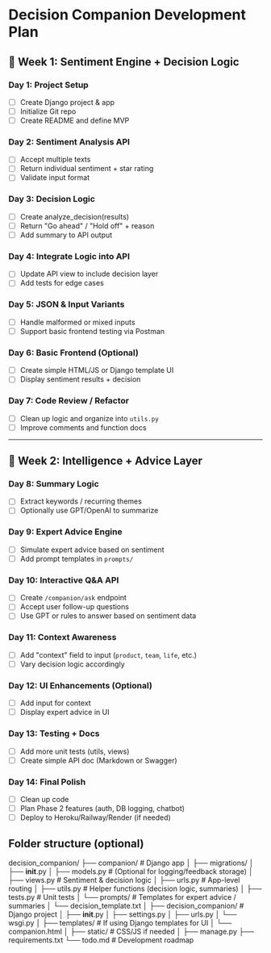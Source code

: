 # Decision Companion Development Plan

## 🔹 Week 1: Sentiment Engine + Decision Logic

### Day 1: Project Setup
- [ ] Create Django project & app
- [ ] Initialize Git repo
- [ ] Create README and define MVP

### Day 2: Sentiment Analysis API
- [ ] Accept multiple texts
- [ ] Return individual sentiment + star rating
- [ ] Validate input format

### Day 3: Decision Logic
- [ ] Create analyze_decision(results)
- [ ] Return "Go ahead" / "Hold off" + reason
- [ ] Add summary to API output

### Day 4: Integrate Logic into API
- [ ] Update API view to include decision layer
- [ ] Add tests for edge cases

### Day 5: JSON & Input Variants
- [ ] Handle malformed or mixed inputs
- [ ] Support basic frontend testing via Postman

### Day 6: Basic Frontend (Optional)
- [ ] Create simple HTML/JS or Django template UI
- [ ] Display sentiment results + decision

### Day 7: Code Review / Refactor
- [ ] Clean up logic and organize into `utils.py`
- [ ] Improve comments and function docs

---

## 🔹 Week 2: Intelligence + Advice Layer

### Day 8: Summary Logic
- [ ] Extract keywords / recurring themes
- [ ] Optionally use GPT/OpenAI to summarize

### Day 9: Expert Advice Engine
- [ ] Simulate expert advice based on sentiment
- [ ] Add prompt templates in `prompts/`

### Day 10: Interactive Q&A API
- [ ] Create `/companion/ask` endpoint
- [ ] Accept user follow-up questions
- [ ] Use GPT or rules to answer based on sentiment data

### Day 11: Context Awareness
- [ ] Add "context" field to input (`product`, `team`, `life`, etc.)
- [ ] Vary decision logic accordingly

### Day 12: UI Enhancements (Optional)
- [ ] Add input for context
- [ ] Display expert advice in UI

### Day 13: Testing + Docs
- [ ] Add more unit tests (utils, views)
- [ ] Create simple API doc (Markdown or Swagger)

### Day 14: Final Polish
- [ ] Clean up code
- [ ] Plan Phase 2 features (auth, DB logging, chatbot)
- [ ] Deploy to Heroku/Railway/Render (if needed)

## Folder structure (optional)
decision_companion/
├── companion/                  # Django app
│   ├── migrations/
│   ├── __init__.py
│   ├── models.py               # (Optional for logging/feedback storage)
│   ├── views.py                # Sentiment & decision logic
│   ├── urls.py                 # App-level routing
│   ├── utils.py                # Helper functions (decision logic, summaries)
│   ├── tests.py                # Unit tests
│   └── prompts/                # Templates for expert advice / summaries
│       └── decision_template.txt
│
├── decision_companion/        # Django project
│   ├── __init__.py
│   ├── settings.py
│   ├── urls.py
│   └── wsgi.py
│
├── templates/                 # If using Django templates for UI
│   └── companion.html
│
├── static/                    # CSS/JS if needed
│
├── manage.py
├── requirements.txt
└── todo.md                    # Development roadmap
